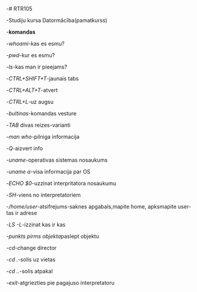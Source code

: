 -# RTR105

-Studiju kursa Datormācība(pamatkurss)

-**komandas**

-*whoami*-kas es esmu?

-*pwd*-kur es esmu?

-*ls*-kas man ir pieejams?

-*CTRL+SHIFT+T*-jaunais tabs

-*CTRL+ALT+T*-atvert

-*CTRL+L*-uz augsu

-*bultinas*-komandas vesture

-*TAB* divas reizes-varianti

-*man who*-pilniga informacija

-*Q*-aizvert info

-*uname*-operativas sistemas nosaukums

-*uname a*-visa informacija par OS

-*ECHO $0*-uzzinat interpritatora nosaukumu

-*SH*-viens no interpretatoriem

-*/home/user*-atsifrejums-saknes apgabals,mapite home, apksmapite user-tas ir adrese

-*LS -L*-izzinat kas ir kas

-*punkts pirms objekta*paslept objektu

-*cd*-change director

-*cd .*-solis uz vietas

-*cd ..*-solis atpakal

-*exit*-atgriezties pie pagajuso interpretatoru
